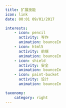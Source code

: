 ```yaml
---
title: 扩展技能
icon: link
date: 00:01 09/01/2017

interests:
    - icon: pencil
      activity: 写作
      animation: bounceIn
    - icon: html5
      activity: 前端
      animation: bounceIn
    - icon: shield
      activity: 安全
      animation: bounceIn
    - icon: paint-bucket
      activity: 设计
      animation: bounceIn

taxonomy:
    category: right
---
```


